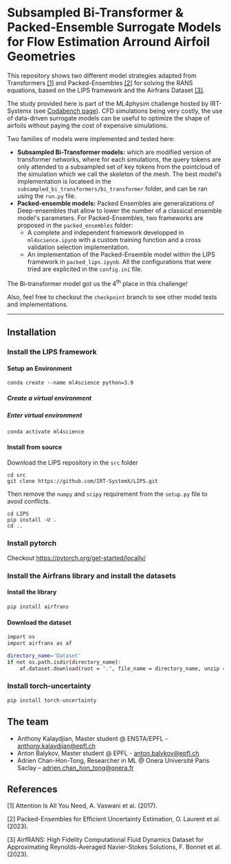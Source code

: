 # Subsampled Bi-Transformer & Packed-Ensemble Surrogate Models for Flow Estimation Arround Airfoil Geometries

This repository shows two different model strategies adapted from Transformers [[1]](#1) and Packed-Ensembles [[2]](#2) for solving the RANS equations, based on the LIPS framework and the Airfrans Dataset [[3]](#3).

The study provided here is part of the ML4physim challenge hosted by IRT-Systemx (see [Codabench page](https://www.codabench.org/competitions/1534/)).
CFD simulations being very costly, the use of data-driven surrogate models can be useful to optimize the shape of airfoils without paying the cost of expensive simulations.

Two families of models were implemented and tested here:
- **Subsampled Bi-Transformer models:** which are modified version of transformer networks, where for each simulations, the query tokens are only attended to a subsampled set of key tokens from the pointcloud of the simulation which we call the skeleton of the mesh. The best model's implementation is locateed in the `subsampled_bi_transformers/bi_transformer` folder, and can be ran using the `run.py` file.
- **Packed-ensemble models:** Packed Ensembles are generalizations of Deep-ensembles that allow to lower the number of a classical ensemble model's parameters. For Packed-Ensembles, two frameworks are proposed in the `packed_ensembles` folder:
    - A complete and independent framework developped in `ml4science.ipynb` with a custom training function and a cross validation selection implementation.
    - An implementation of the Packed-Ensemble model within the LIPS framework in `packed_lips.ipynb`. All the configurations that were tried are explicited in the `config.ini` file.


The Bi-transformer model got us the $4^{\text{th}}$ place in this challenge!


Also, feel free to checkout the `checkpoint` branch to see other model tests and implementations.

---

## Installation

### Install the LIPS framework

#### Setup an Environment

```commandline
conda create --name ml4science python=3.9
```

##### Create a virtual environment

##### Enter virtual environment
```commandline
conda activate ml4science
```

#### Install from source
Download the LIPS repository in the `src` folder
```commandline
cd src
git clone https://github.com/IRT-SystemX/LIPS.git
```
Then remove the `numpy` and `scipy` requirement from the `setup.py` file to avoid conflicts.

```commandline
cd LIPS
pip install -U .
cd ..
```

### Install pytorch
Checkout https://pytorch.org/get-started/locally/

### Install the Airfrans library and install the datasets

#### Install the library
```sh
pip install airfrans
```

#### Download the dataset
```sh
import os
import airfrans as af

directory_name='Dataset'
if not os.path.isdir(directory_name):
    af.dataset.download(root = ".", file_name = directory_name, unzip = True, OpenFOAM = False)
```

### Install torch-uncertainty
```sh
pip install torch-uncertainty
```

## The team
- Anthony Kalaydjian, Master student @ ENSTA/EPFL - anthony.kalaydjian@epfl.ch
- Anton Balykov, Master student @ EPFL - anton.balykov@epfl.ch
- Adrien Chan-Hon-Tong, Researcher in ML @ Onera Université Paris Saclay – adrien.chan_hon_tong@onera.fr


## References
<a id="1">[1]</a> 
Attention Is All You Need, A. Vaswani et al. (2017). 

<a id="2">[2]</a> 
Packed-Ensembles for Efficient Uncertainty Estimation, O. Laurent et al. (2023). 

<a id="3">[3]</a> 
AirfRANS: High Fidelity Computational Fluid Dynamics Dataset for Approximating Reynolds-Averaged Navier-Stokes Solutions, F. Bonnet et al. (2023).
